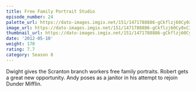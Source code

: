 ```yaml
---
title: Free Family Portrait Studio
episode_number: 24
palette_url: https://dato-images.imgix.net/151/1471788886-gCkflzj60Cy0xC3oB6WGUUoXO43.jpg?ixlib=rb-1.1.0&ch=DPR%2CWidth&auto=enhance&palette=json
image_url: https://dato-images.imgix.net/151/1471788886-gCkflzj60Cy0xC3oB6WGUUoXO43.jpg?ixlib=rb-1.1.0&ch=DPR%2CWidth&auto=compress%2Cformat&w=500
thumbnail_url: https://dato-images.imgix.net/151/1471788886-gCkflzj60Cy0xC3oB6WGUUoXO43.jpg?ixlib=rb-1.1.0&ch=DPR%2CWidth&auto=enhance&w=500&h=280&fit=crop&fm=jpg
date: '2012-05-10'
weight: 170
rating: 7.7
category: Season 8
---
```


Dwight gives the Scranton branch workers free family portraits. Robert gets a great new opportunity. Andy poses as a janitor in his attempt to rejoin Dunder Mifflin.